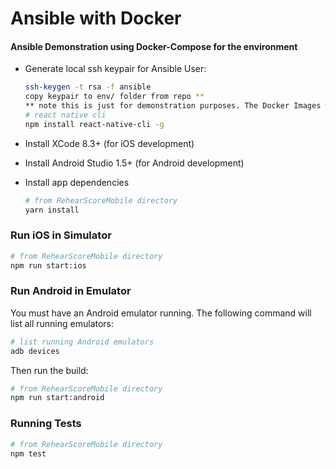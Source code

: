 # Ansible with Docker


#### Ansible Demonstration using Docker-Compose for the environment  

* Generate local ssh keypair for Ansible User:

    ```bash
    ssh-keygen -t rsa -f ansible
    copy keypair to env/ folder from repo **
    ** note this is just for demonstration purposes. The Docker Images will be built with the keypair included. This is never done in the real world.    
    # react native cli
    npm install react-native-cli -g
    ```

* Install XCode 8.3+ (for iOS development)
* Install Android Studio 1.5+ (for Android development)

* Install app dependencies

    ```bash
    # from RehearScoreMobile directory
    yarn install
    ```

### Run iOS in Simulator

```bash
# from RehearScoreMobile directory
npm run start:ios
```

### Run Android in Emulator

You must have an Android emulator running. The following command will list all running emulators:

```bash
# list running Android emulators
adb devices
```

Then run the build:

```bash
# from RehearScoreMobile directory
npm run start:android
```

### Running Tests

```bash
# from RehearScoreMobile directory
npm test
```